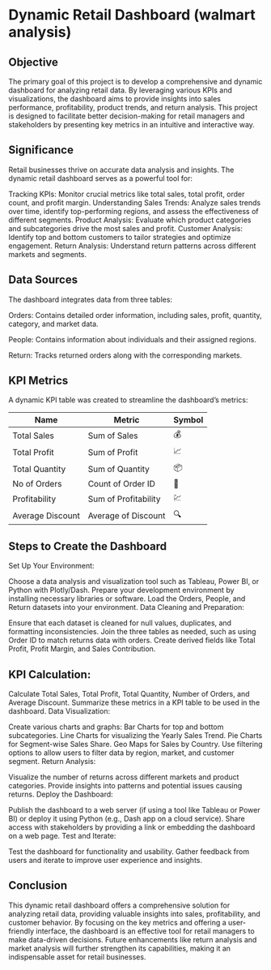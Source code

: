 # Dynamic Retail Dashboard (walmart analysis)


## Objective
The primary goal of this project is to develop a comprehensive and dynamic dashboard for analyzing retail data. By leveraging various KPIs and visualizations, the dashboard aims to provide insights into sales performance, profitability, product trends, and return analysis. This project is designed to facilitate better decision-making for retail managers and stakeholders by presenting key metrics in an intuitive and interactive way.


## Significance
Retail businesses thrive on accurate data analysis and insights. The dynamic retail dashboard serves as a powerful tool for:

Tracking KPIs: Monitor crucial metrics like total sales, total profit, order count, and profit margin.
Understanding Sales Trends: Analyze sales trends over time, identify top-performing regions, and assess the effectiveness of different segments.
Product Analysis: Evaluate which product categories and subcategories drive the most sales and profit.
Customer Analysis: Identify top and bottom customers to tailor strategies and optimize engagement.
Return Analysis: Understand return patterns across different markets and segments.

## Data Sources
The dashboard integrates data from three tables:

Orders: Contains detailed order information, including sales, profit, quantity, category, and market data.

People: Contains information about individuals and their assigned regions.

Return: Tracks returned orders along with the corresponding markets.

## KPI Metrics
A dynamic KPI table was created to streamline the dashboard’s metrics:

| **Name**             | **Metric**               | **Symbol** |
|----------------------|--------------------------|------------|
| Total Sales          | Sum of Sales             | 💰        |
| Total Profit         | Sum of Profit            | 📈        |
| Total Quantity       | Sum of Quantity          | 📦        |
| No of Orders         | Count of Order ID        | 🛒        |
| Profitability        | Sum of Profitability     | 💹        |
| Average Discount     | Average of Discount      | 🔍        |

## Steps to Create the Dashboard
Set Up Your Environment:

Choose a data analysis and visualization tool such as Tableau, Power BI, or Python with Plotly/Dash.
Prepare your development environment by installing necessary libraries or software.
Load the Orders, People, and Return datasets into your environment.
Data Cleaning and Preparation:

Ensure that each dataset is cleaned for null values, duplicates, and formatting inconsistencies.
Join the three tables as needed, such as using Order ID to match returns data with orders.
Create derived fields like Total Profit, Profit Margin, and Sales Contribution.

## KPI Calculation:

Calculate Total Sales, Total Profit, Total Quantity, Number of Orders, and Average Discount.
Summarize these metrics in a KPI table to be used in the dashboard.
Data Visualization:

Create various charts and graphs:
Bar Charts for top and bottom subcategories.
Line Charts for visualizing the Yearly Sales Trend.
Pie Charts for Segment-wise Sales Share.
Geo Maps for Sales by Country.
Use filtering options to allow users to filter data by region, market, and customer segment.
Return Analysis:

Visualize the number of returns across different markets and product categories.
Provide insights into patterns and potential issues causing returns.
Deploy the Dashboard:

Publish the dashboard to a web server (if using a tool like Tableau or Power BI) or deploy it using Python (e.g., Dash app on a cloud service).
Share access with stakeholders by providing a link or embedding the dashboard on a web page.
Test and Iterate:

Test the dashboard for functionality and usability.
Gather feedback from users and iterate to improve user experience and insights.

## Conclusion
This dynamic retail dashboard offers a comprehensive solution for analyzing retail data, providing valuable insights into sales, profitability, and customer behavior. By focusing on the key metrics and offering a user-friendly interface, the dashboard is an effective tool for retail managers to make data-driven decisions. Future enhancements like return analysis and market analysis will further strengthen its capabilities, making it an indispensable asset for retail businesses.
